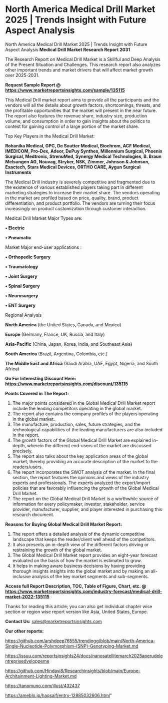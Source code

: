 # North America Medical Drill Market 2025 | Trends Insight with Future Aspect Analysis
North America Medical Drill Market 2025 | Trends Insight with Future Aspect Analysis
<strong>Medical Drill Market Research Report 2031</strong>

The Research Report on Medical Drill Market is a Skillful and Deep Analysis of the Present Situation and Challenges. This research report also analyzes other important trends and market drivers that will affect market growth over 2025-2031.

<strong>Request Sample Report @ <a href=https://www.marketreportsinsights.com/sample/135115>https://www.marketreportsinsights.com/sample/135115</a></strong>

This Medical Drill market report aims to provide all the participants and the vendors will all the details about growth factors, shortcomings, threats, and the profitable opportunities that the market will present in the near future. The report also features the revenue share, industry size, production volume, and consumption in order to gain insights about the politics to contest for gaining control of a large portion of the market share.

Top Key Players in the Medical Drill Market:

<strong>Rohanika Medical, GPC, De Soutter Medical, Biochrom, ACF Medical, IMEDICOM, Pro-Dex, Adeor, DePuy Synthes, Millennium Surgical, Phoenix Surgical, Medtronic, StrenuMed, Synergy Medical Technologies, B. Braun Melsungen AG, Nouvag, Stryker, NSK, Zimmer, Johnson & Johnson, Exactech, Stars Medical Devices, ORTHO CARE, Aygun Surgical Instruments</strong>

The Medical Drill Industry is severely competitive and fragmented due to the existence of various established players taking part in different marketing strategies to increase their market share. The vendors operating in the market are profiled based on price, quality, brand, product differentiation, and product portfolio. The vendors are turning their focus increasingly on product customization through customer interaction.

Medical Drill Market Major Types are:

<strong>• Electric

• Pneumatic</strong>

Market Major end-user applications :

<strong>• Orthopedic Surgery

• Traumatology

• Joint Surgery

• Spinal Surgery

• Neurosurgery

• ENT Surgery</strong>

Regional Analysis

</u><strong><b>North America</b></strong> (the United States, Canada, and Mexico)

<strong><b>Europe </b></strong>(Germany, France, UK, Russia, and Italy)

<strong><b>Asia-Pacific</b></strong> (China, Japan, Korea, India, and Southeast Asia)

<strong><b>South America</b></strong> (Brazil, Argentina, Colombia, etc.)

<strong><b>The Middle East and Africa</b></strong> (Saudi Arabia, UAE, Egypt, Nigeria, and South Africa)

<strong>Go For Interesting Discount Here: <a href=https://www.marketreportsinsights.com/discount/135115>https://www.marketreportsinsights.com/discount/135115</a></strong>

<strong>Points Covered in The Report:</strong>
<ol>
  <li>The major points considered in the Global Medical Drill Market report include the leading competitors operating in the global market.</li>
  <li>The report also contains the company profiles of the players operating in the global market.</li>
  <li>The manufacture, production, sales, future strategies, and the technological capabilities of the leading manufacturers are also included in the report.</li>
  <li>The growth factors of the Global Medical Drill Market are explained in-depth, wherein the different end-users of the market are discussed precisely.</li>
  <li>The report also talks about the key application areas of the global market, thereby providing an accurate description of the market to the readers/users.</li>
  <li>The report incorporates the SWOT analysis of the market. In the final section, the report features the opinions and views of the industry experts and professionals. The experts analyzed the export/import policies that are favorably influencing the growth of the Global Medical Drill Market.</li>
  <li>The report on the Global Medical Drill Market is a worthwhile source of information for every policymaker, investor, stakeholder, service provider, manufacturer, supplier, and player interested in purchasing this research document.</li>
</ol>
<strong>Reasons for Buying Global Medical Drill Market Report:</strong>

<ol>
  <li>The report offers a detailed analysis of the dynamic competitive landscape that keeps the reader/client well ahead of the competitors.</li>
  <li>It also presents an in-depth view of the different factors driving or restraining the growth of the global market.</li>
  <li>The Global Medical Drill Market report provides an eight-year forecast evaluated on the basis of how the market is estimated to grow.</li>
  <li>It helps in making aware business decisions by having providing thorough insights insights into the global market and by making an all-inclusive analysis of the key market segments and sub-segments.</li>
</ol>
<strong>Access full Report Description, TOC, Table of Figure, Chart, etc. @ <a href=https://www.marketreportsinsights.com/industry-forecast/medical-drill-market-2022-135115>https://www.marketreportsinsights.com/industry-forecast/medical-drill-market-2022-135115</a></strong>


Thanks for reading this article; you can also get individual chapter wise section or region wise report version like Asia, United States, Europe.

<strong>Contact Us:</strong>
sales@marketreportsinsights.com

<strong>Our other reports:</strong>

<a href=https://github.com/arshdeep76555/trendingg/blob/main/North-America-Single-Nucleotide-Polymorphism-(SNP)-Genotyping-Market.md>https://github.com/arshdeep76555/trendingg/blob/main/North-America-Single-Nucleotide-Polymorphism-(SNP)-Genotyping-Market.md</a>

<a href=https://issuu.com/reportsinsights24/docs/nanosatellitemarch2025aperudelentreprisedveloppeme>https://issuu.com/reportsinsights24/docs/nanosatellitemarch2025aperudelentreprisedveloppeme</a>

<a href=https://github.com/Hindavi8/Researchinsights/blob/main/Europe-Architainment-Lighting-Market.md>https://github.com/Hindavi8/Researchinsights/blob/main/Europe-Architainment-Lighting-Market.md</a>

<a href=https://tanomuno.com/illust/432437>https://tanomuno.com/illust/432437</a>

<a href=https://ameblo.jp/haqsaif/entry-12885032606.html>https://ameblo.jp/haqsaif/entry-12885032606.html</a>"
